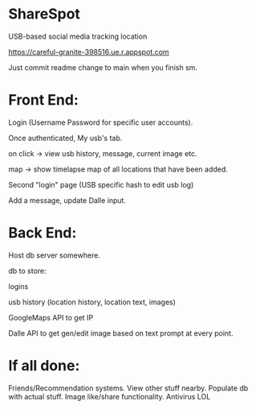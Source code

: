 # ShareSpot
USB-based social media tracking location

https://careful-granite-398516.ue.r.appspot.com


Just commit readme change to main when you finish sm.

# Front End:
Login (Username Password for specific user accounts).

Once authenticated, My usb's tab. 

  on click -> view usb history, message, current image etc. 
  
  map -> show timelapse map of all locations that have been added.

  

Second "login" page (USB specific hash to edit usb log)

Add a message, update Dalle input.


# Back End:
Host db server somewhere.

db to store:

  logins
  
  usb history (location history, location text, images) 
  
  GoogleMaps API to get IP
  
  Dalle API to get gen/edit image based on text prompt at every point. 


# If all done:
Friends/Recommendation systems. View other stuff nearby.
Populate db with actual stuff. 
Image like/share functionality. 
Antivirus LOL
